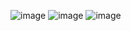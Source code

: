 ![image](https://github.com/user-attachments/assets/f47d6b79-2baf-4fd8-857d-8e9dd7ac4035)
![image](https://github.com/user-attachments/assets/6dcfc295-4fb4-4aa0-b3ee-a0b597e2bbf7)
![image](https://github.com/user-attachments/assets/2ae77fa8-86aa-4582-9c5f-678932d09c0f)



